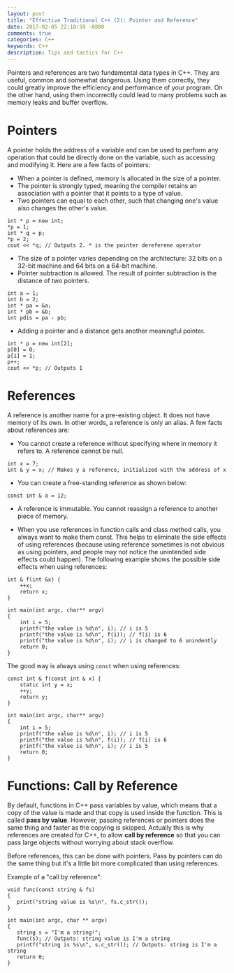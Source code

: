 ```yaml
---
layout: post
title: "Effective Traditional C++ (2): Pointer and Reference"
date: 2017-02-05 22:18:59 -0800
comments: true
categories: C++
keywords: C++
description: Tips and tactics for C++
---
```


Pointers and references are two fundamental data types in C++. They are useful, common and somewhat dangerous. Using them correctly, they could greatly improve the efficiency and performance of your program. On the other hand, using them incorrectly could lead to many problems such as memory leaks and buffer overflow.

# Pointers

A pointer holds the address of a variable and can be used to perform any operation that could be directly done on the variable, such as accessing and modifying it. Here are a few facts of pointers:

* When a pointer is defined, memory is allocated in the size of a pointer. 
* The pointer is strongly typed, meaning the compiler retains an association with a pointer that it points to a type of value. 
* Two pointers can equal to each other, such that changing one's value also changes the other's value.

```
int * p = new int;
*p = 1;
int * q = p;
*p = 2;
cout << *q; // Outputs 2. * is the pointer dereferene operator
```

* The size of a pointer varies depending on the architecture: 32 bits on a 32-bit machine and 64 bits on a 64-bit machine.
* Pointer subtraction is allowed. The result of pointer subtraction is the distance of two pointers.

```
int a = 1;
int b = 2;
int * pa = &a;
int * pb = &b;
int pdis = pa - pb;
```

* Adding a pointer and a distance gets another meaningful pointer.

```
int * p = new int[2];
p[0] = 0;
p[1] = 1;
p++;
cout << *p; // Outputs 1
```

# References

A reference is another name for a pre-existing object. It does not have memory of its own. In other words, a reference is only an alias. A few facts about references are:

* You cannot create a reference without specifying where in memory it refers to. A reference cannot be null.

```
int x = 7;
int & y = x; // Makes y a reference, initialized with the address of x
```

* You can create a free-standing reference as shown below:

```
const int & a = 12;
```

* A reference is immutable. You cannot reassign a reference to another piece of memory.

* When you use references in function calls and class method calls, you always want to make them const. This helps to eliminate the side effects of using references (because using reference sometimes is not obvious as using pointers, and people may not notice the unintended side effects could happen). The following example shows the possible side effects when using references:

```
int & f(int &x) {
    ++x;
    return x;
}

int main(int argc, char** argv)
{
    int i = 5;
    printf("the value is %d\n", i); // i is 5
    printf("the value is %d\n", f(i)); // f(i) is 6
    printf("the value is %d\n", i); // i is changed to 6 unindently
    return 0;
}

```

The good way is always using ```const``` when using references:

```
const int & f(const int & x) {
    static int y = x;
    ++y;
    return y;
}

int main(int argc, char** argv)
{
    int i = 5;
    printf("the value is %d\n", i); // i is 5
    printf("the value is %d\n", f(i)); // f(i) is 6
    printf("the value is %d\n", i); // i is 5
    return 0;
}
```

# Functions: Call by Reference

By default, functions in C++ pass variables by value, which means that a copy of the value is made and that copy is used inside the function. This is called **pass by value**. However, passing references or pointers does the same thing and faster as the copying is skipped. Actually this is why references are created for C++, to allow **call by reference** so that you can pass large objects without worrying about stack overflow.
 
 Before references, this can be done with pointers. Pass by pointers can do the same thing but it's a little bit more complicated than using references.
 
 Example of a "call by reference":
 
 ```
 void func(const string & fs)
 {
    print("string value is %s\n", fs.c_str());
 }
 
 int main(int argc, char ** argv)
 {
    string s = "I'm a string!";
    func(s); // Outputs: string value is I'm a string
    printf("string is %s\n", s.c_str()); // Outputs: string is I'm a string
    return 0;
 }
 
 ```






